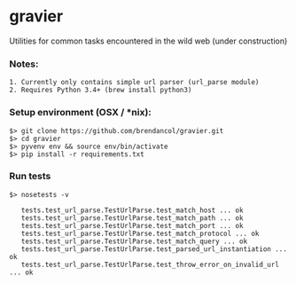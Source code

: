 gravier
=======

Utilities for common tasks encountered in the wild web (under construction)

### Notes: 
	1. Currently only contains simple url parser (url_parse module)
	2. Requires Python 3.4+ (brew install python3)

### Setup environment (OSX / *nix):
    $> git clone https://github.com/brendancol/gravier.git
    $> cd gravier
    $> pyvenv env && source env/bin/activate
    $> pip install -r requirements.txt

### Run tests
    $> nosetests -v

       tests.test_url_parse.TestUrlParse.test_match_host ... ok
       tests.test_url_parse.TestUrlParse.test_match_path ... ok
       tests.test_url_parse.TestUrlParse.test_match_port ... ok
       tests.test_url_parse.TestUrlParse.test_match_protocol ... ok
       tests.test_url_parse.TestUrlParse.test_match_query ... ok
       tests.test_url_parse.TestUrlParse.test_parsed_url_instantiation ... ok
       tests.test_url_parse.TestUrlParse.test_throw_error_on_invalid_url ... ok